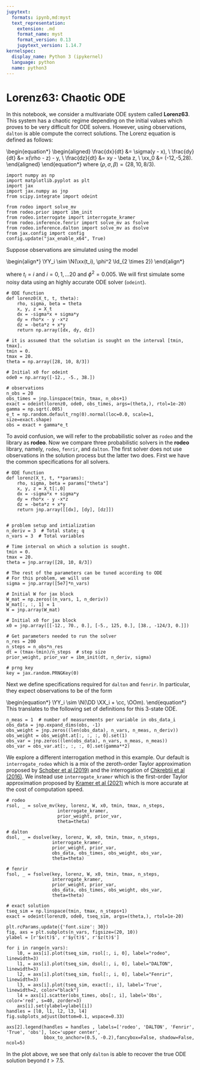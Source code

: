 ```yaml
---
jupytext:
  formats: ipynb,md:myst
  text_representation:
    extension: .md
    format_name: myst
    format_version: 0.13
    jupytext_version: 1.14.7
kernelspec:
  display_name: Python 3 (ipykernel)
  language: python
  name: python3
---
```


# Lorenz63: Chaotic ODE

In this notebook, we consider a multivariate ODE system called **Lorenz63**. This system has a chaotic regime depending on the initial values which proves to be very difficult for ODE solvers. However, using observations, `dalton` is able compute the correct solutions. The Lorenz equation is defined as follows:

\begin{equation*}
  \begin{aligned}
    \frac{dx}{dt} &= \sigma(y - x), \\
    \frac{dy}{dt} &= x(\rho - z) - y, \\
    \frac{dz}{dt} &= xy - \beta z, \\
    \xx_0 &= (-12,-5,28).
  \end{aligned}
\end{equation*}
where $(\rho, \sigma, \beta) = (28, 10, 8/3)$.

```{code-cell} ipython3
import numpy as np
import matplotlib.pyplot as plt
import jax
import jax.numpy as jnp
from scipy.integrate import odeint

from rodeo import solve_mv
from rodeo.prior import ibm_init
from rodeo.interrogate import interrogate_kramer
from rodeo.inference.fenrir import solve_mv as fsolve
from rodeo.inference.dalton import solve_mv as dsolve
from jax.config import config
config.update("jax_enable_x64", True)
```

Suppose observations are simulated using the model

\begin{align*}
\YY_i \sim \N(\xx(t_i), \phi^2 \Id_{2 \times 2})
\end{align*}

where $t_i = i$ and $i=0,1,\ldots 20$ and $\phi^2 = 0.005$. We will first simulate some noisy data using an highly accurate ODE solver (`odeint`).

```{code-cell} ipython3
# ODE function
def lorenz0(X_t, t, theta):
    rho, sigma, beta = theta
    x, y, z = X_t
    dx = -sigma*x + sigma*y
    dy = rho*x - y -x*z
    dz = -beta*z + x*y
    return np.array([dx, dy, dz])

# it is assumed that the solution is sought on the interval [tmin, tmax]. 
tmin = 0.
tmax = 20.
theta = np.array([28, 10, 8/3])

# Initial x0 for odeint
ode0 = np.array([-12., -5., 38.])

# observations
n_obs = 20
obs_times = jnp.linspace(tmin, tmax, n_obs+1)
exact = odeint(lorenz0, ode0, obs_times, args=(theta,), rtol=1e-20)
gamma = np.sqrt(.005)
e_t = np.random.default_rng(0).normal(loc=0.0, scale=1, size=exact.shape)
obs = exact + gamma*e_t
```

To avoid confusion, we will refer to the probabilistic solver as `rodeo` and the library as **rodeo**. Now we compare three probabilistic solvers in the **rodeo** library, namely, `rodeo`, `fenrir`, and `dalton`. The first solver does not use observations in the solution process but the latter two does. First we have the common specifications for all solvers.

```{code-cell} ipython3
# ODE function
def lorenz(X_t, t, **params):
    rho, sigma, beta = params["theta"]
    x, y, z = X_t[:,0]
    dx = -sigma*x + sigma*y
    dy = rho*x - y -x*z
    dz = -beta*z + x*y
    return jnp.array([[dx], [dy], [dz]])


# problem setup and intialization
n_deriv = 3  # Total state; q
n_vars = 3  # Total variables

# Time interval on which a solution is sought.
tmin = 0.
tmax = 20.
theta = jnp.array([28, 10, 8/3])

# The rest of the parameters can be tuned according to ODE
# For this problem, we will use
sigma = jnp.array([5e7]*n_vars)

# Initial W for jax block
W_mat = np.zeros((n_vars, 1, n_deriv))
W_mat[:, :, 1] = 1
W = jnp.array(W_mat)

# Initial x0 for jax block
x0 = jnp.array([[-12., 70., 0.], [-5., 125, 0.], [38., -124/3, 0.]])

# Get parameters needed to run the solver
n_res = 200
n_steps = n_obs*n_res
dt = (tmax-tmin)/n_steps  # step size
prior_weight, prior_var = ibm_init(dt, n_deriv, sigma)

# prng key
key = jax.random.PRNGKey(0)
```

Next we define specifications required for `dalton` and `fenrir`. In particular, they expect observations to be of the form

\begin{equation*}
\YY_i \sim \N(\DD \XX_i + \cc, \OOm).
\end{equation*}
This translates to the following set of definitions for this 3-state ODE.

```{code-cell} ipython3
n_meas = 1  # number of measurements per variable in obs_data_i
obs_data = jnp.expand_dims(obs, -1) 
obs_weight = jnp.zeros((len(obs_data), n_vars, n_meas, n_deriv))
obs_weight = obs_weight.at[:, :, :, 0].set(1)
obs_var = jnp.zeros((len(obs_data), n_vars, n_meas, n_meas))
obs_var = obs_var.at[:, :, :, 0].set(gamma**2)
```

We explore a different interrogation method in this example. Our default is `interrogate_rodeo` which is a mix of the zeroth-order Taylor approximation proposed by [Schober et al (2019)](http://link.springer.com/10.1007/s11222-017-9798-7) and the interrogation of [Chkrebtii et al (2016)](https://projecteuclid.org/euclid.ba/1473276259). We instead use `interrogate_kramer` which is the first-order Taylor approximation proposed by [Kramer et al (2021)](https://arxiv.org/pdf/2110.11812.pdf) which is more accurate at the cost of computation speed.

```{code-cell} ipython3
# rodeo
rsol, _ = solve_mv(key, lorenz, W, x0, tmin, tmax, n_steps,
                   interrogate_kramer,
                   prior_weight, prior_var,
                   theta=theta)

# dalton
dsol, _ = dsolve(key, lorenz, W, x0, tmin, tmax, n_steps,
                 interrogate_kramer,
                 prior_weight, prior_var,
                 obs_data, obs_times, obs_weight, obs_var,
                 theta=theta)

# fenrir
fsol, _ = fsolve(key, lorenz, W, x0, tmin, tmax, n_steps,
                 interrogate_kramer,
                 prior_weight, prior_var,
                 obs_data, obs_times, obs_weight, obs_var,
                 theta=theta)
```

```{code-cell} ipython3
# exact solution
tseq_sim = np.linspace(tmin, tmax, n_steps+1)
exact = odeint(lorenz0, ode0, tseq_sim, args=(theta,), rtol=1e-20)

plt.rcParams.update({'font.size': 30})
fig, axs = plt.subplots(n_vars, figsize=(20, 10))
ylabel = [r'$x(t)$', r'$y(t)$', r'$z(t)$']

for i in range(n_vars):
    l0, = axs[i].plot(tseq_sim, rsol[:, i, 0], label="rodeo", linewidth=3)
    l1, = axs[i].plot(tseq_sim, dsol[:, i, 0], label="DALTON", linewidth=3)
    l2, = axs[i].plot(tseq_sim, fsol[:, i, 0], label="Fenrir", linewidth=3)
    l3, = axs[i].plot(tseq_sim, exact[:, i], label='True', linewidth=2, color="black")
    l4 = axs[i].scatter(obs_times, obs[:, i], label='Obs', color='red', s=40, zorder=3)
    axs[i].set(ylabel=ylabel[i])
handles = [l0, l1, l2, l3, l4]
fig.subplots_adjust(bottom=0.1, wspace=0.33)

axs[2].legend(handles = handles , labels=['rodeo', 'DALTON', 'Fenrir', 'True', 'obs'], loc='upper center', 
              bbox_to_anchor=(0.5, -0.2),fancybox=False, shadow=False, ncol=5)
```

In the plot above, we see that only `dalton` is able to recover the true ODE solution beyond $t>7.5$.
